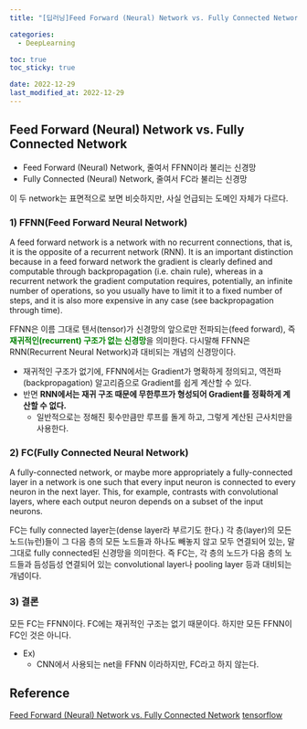 ```yaml
---
title: "[딥러닝]Feed Forward (Neural) Network vs. Fully Connected Network"

categories:
  - DeepLearning

toc: true
toc_sticky: true

date: 2022-12-29
last_modified_at: 2022-12-29 
---
```


## Feed Forward (Neural) Network vs. Fully Connected Network

- Feed Forward (Neural) Network, 줄여서 FFNN이라 불리는 신경망
- Fully Connected (Neural) Network, 줄여서 FC라 불리는 신경망

이 두 network는 표면적으로 보면 비슷하지만, 사실 언급되는 도메인 자체가 다르다.

### 1) FFNN(Feed Forward Neural Network) 

A feed forward network is a network with no recurrent connections, that is, it is the opposite of a recurrent network (RNN). 
It is an important distinction because in a feed forward network the gradient is clearly defined and computable through 
backpropagation (i.e. chain rule), whereas in a recurrent network the gradient computation requires, potentially, an infinite number of operations, 
so you usually have to limit it to a fixed number of steps, and it is also more expensive in any case (see backpropagation through time).

FFNN은 이름 그대로 텐서(tensor)가 신경망의 앞으로만 전파되는(feed forward), 즉 <span style = "color:green">**재귀적인(recurrent) 구조가 없는 신경망**</span>을 의미한다. 
다시말해 FFNN은 RNN(Recurrent Neural Network)과 대비되는 개념의 신경망이다.  
- 재귀적인 구조가 없기에, FFNN에서는 Gradient가 명확하게 정의되고, 역전파(backpropagation) 알고리즘으로 Gradient를 쉽게 계산할 수 있다. 
- 반면 **RNN에서는 재귀 구조 때문에 무한루프가 형성되어 Gradient를 정확하게 계산할 수 없다.**
  - 일반적으로는 정해진 횟수만큼만 루프를 돌게 하고, 그렇게 계산된 근사치만을 사용한다.

### 2) FC(Fully Connected Neural Network)

A fully-connected network, or maybe more appropriately a fully-connected layer in a network is one such that every input neuron is connected to every neuron in 
the next layer. This, for example, contrasts with convolutional layers, where each output neuron depends on a subset of the input neurons.

FC는 fully connected layer는(dense layer라 부르기도 한다.) 각 층(layer)의 모든 노드(뉴런)들이 그 다음 층의 모든 노드들과 하나도 빼놓지 않고 모두 연결되어 있는, 
말 그대로 fully connected된 신경망을 의미한다. 즉 FC는, 각 층의 노드가 다음 층의 노드들과 듬성듬성 연결되어 있는 convolutional layer나 pooling layer 등과 대비되는 개념이다.

### 3) 결론
모든 FC는 FFNN이다. FC에는 재귀적인 구조는 없기 때문이다. 하지만 모든 FFNN이 FC인 것은 아니다.
- Ex)
  - CNN에서 사용되는 net을 FFNN 이라하지만, FC라고 하지 않는다.

## Reference
[Feed Forward (Neural) Network vs. Fully Connected Network](https://heekangpark.github.io/ml-shorts/ffnn-vs-fc)
[tensorflow](https://stackoverflow.com/questions/45933670/whats-the-difference-between-feed-forward-network-and-fully-connected-networ)
